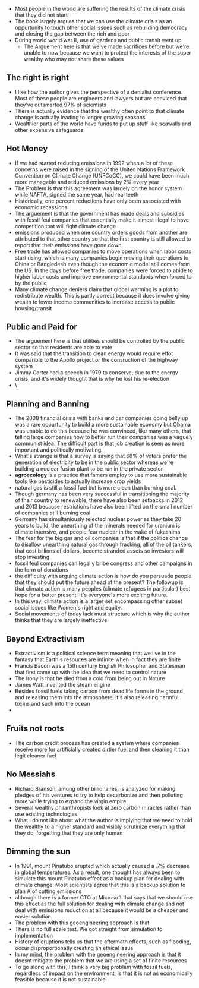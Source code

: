 * Most people in the world are suffering the results of the climate crisis that they did not start
* The book largely argues that we can use the climate crisis as an oppurtunity to touch other social issues such as rebuilding democracy and closing the gap between the rich and poor
* During world world war II, use of gardens and public transit went up
  * The Arguement here is that we've made sacrifices before but we're unable to now because we want to protect the interests of the super wealthy who may not share these values

## The right is right

* I like how the author gives the perspective of a denialist conference. Most of these people are engineers and lawyers but are conviced that they've outsmarted 97% of scientists
* There is actually evidence that the wealthy often point to that climate change is actually leading to longer growing seasons
* Wealthier parts of the world have funds to put up stuff like seawalls and other expensive safeguards

## Hot Money

* If we had started reducing emissions in 1992 when a lot of these concerns were raised in the signing of the United Nations Framework Convention on Climate Change (UNFCoCC), we could have been much more managable and reduced emissions by 2% every year
 * The Problem is that this agreement was largely on the honor system while NAFTA, signed the same year, had real teeth  
 * Historically, one percent reductions have only been associated with economic recessions
* The arguement is that the government has made deals and subsidies with fossil feul companies that essentially make it almost illegal to have competition that will fight climate change
* emissions produced when one country orders goods from another are attributed to that other country so that the first country is still allowed to report that their emissions have gone down
* Free trade has allowed companies to move operations when labor costs start rising, which is many companies begin moving their operations to China or Bangledesh even though the economic model still comes from the US. In the days before free trade, companies were forced to abide to higher labor costs and improve environmental standards when forced to by the public
* Many climate change deniers claim that global warming is a plot to redistribute wealth. This is partly correct because it does involve giving wealth to lower income communities to increase access to public housing/transit

## Public and Paid for

* The arguement here is that utilities should be controlled by the public sector so that residents are able to vote
* It was said that the transition to clean energy would require effot comparible to the Apollo project or the consruction of the highway system
* Jimmy Carter had a speech in 1979 to conserve, due to the energy crisis, and it's widely thought that is why he lost his re-election
* \

## Planning and Banning

* The 2008 financial crisis with banks and car companies going belly up was a rare oppurtunity to build a more sustainable economy but Obama was unable to do this because he was convinced, like many others, that telling large companies how to better run their companies was a vaguely communist idea. The difficult part is that job creation is seen as more important and politically motivating.
* What's strange is that a survey is saying that 68% of voters prefer the generation of electricity to be in the public sector whereas we're building a nuclear fusion plant to be run in the private sector
* **agroecology** is a practice that famers employ to use more sustainable tools like pesticides to actually increase crop yields
* natural gas is still a fossil fuel but is more clean than burning coal.
* Though germany has been very successful in transitioning the majority of their country to renewable, there have also been setbacks in 2012 and 2013 because restrictions have also been lifted on the small number of companies still burning coal
 * Germany has simultaniously rejected nuclear power as they take 20 years to build, the unearthing of the minerals needed for uranium is climate intensive, and people fear nuclear in the wake of fukashima
* The fear for the big gas and oil companies is that if the politics change to disallow unearthing natural gas through fracking, all of the oil tankers, that cost billions of dollars, become stranded assets so investors will stop investing
* fossil feul companies can legally bribe congress and other campaigns in the form of donations
* the difficulty with arguing climate action is how do you persuade people that they should put the future ahead of the present? The followup is that climate action is many peoples (climate refugees in particular) best hope for a better present. It's everyone's more exciting future. 
* In this way, climate action is a larger set encompassing other subset social issues like Women's right and equity.
* Social movements of today lack must structure which is why the author thinks that they are largely ineffective

## Beyond Extractivism

* Extractivism is a political science term meaning that we live in the fantasy that Earth's resouces are infinite when in fact they are finite
* Francis Bacon was a 15th century English Philosopher and Statesman that first came up with the idea that we need to control nature
 * The Irony is that he died from a cold from being out in Nature 
* James Watt invented the steam engine
* Besides fossil fuels taking carbon from dead life forms in the ground and releasing them into the atmosphere, it's also releasing harmful toxins and such into the ocean
* 

## Fruits not roots

* The carbon credit process has created a system where companies receive more for artificially created dirtier fuel and then cleaning it than legit cleaner fuel

## No Messiahs

* Richard Branson, among other billionaires, is analyzed for making pledges of his ventures to try to help decarbonize and then polluting more while trying to expand the virgin empire.
* Several wealthy philanthropists look at zero carbon miracles rather than use existing technologies
* What I do not like about what the author is implying that we need to hold the wealthy to a higher standard and visibly scrutinize everything that they do, forgetting that they are only human

## Dimming the sun

* In 1991, mount Pinatubo erupted which actually caused a .7% decrease in global temperatures. As a result, one thought has always been to simulate this mount Pinatubo effect as a backup plan for dealing with climate change. Most scientists agree that this is a backup solution to plan A of cutting emissions
 * although there is a former CTO at Microsoft that says that we should use this effect as the full solution for dealing with climate change and not deal with emissions reduction at all because it would be a cheaper and easier solution.
 * The problem with this geoengineering approach is that
  * There is no full scale test. We got straight from simulation to implementation
  * History of eruptions tells us that the aftermath effects, such as flooding, occur disproportionatly creating an ethical issue
* In my mind, the problem with the geoengineering approach is that it doesnt mitigate the problem that we are using a set of finite resources
 * To go along with this, I think a very big problem with fossil fuels, regardless of impact on the environment, is that it is not as economically feasible because it is not sustainable
